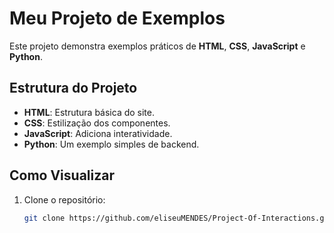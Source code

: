 # Meu Projeto de Exemplos

Este projeto demonstra exemplos práticos de **HTML**, **CSS**, **JavaScript** e **Python**.

## Estrutura do Projeto
- **HTML**: Estrutura básica do site.
- **CSS**: Estilização dos componentes.
- **JavaScript**: Adiciona interatividade.
- **Python**: Um exemplo simples de backend.

## Como Visualizar
1. Clone o repositório:
   ```bash
   git clone https://github.com/eliseuMENDES/Project-Of-Interactions.git